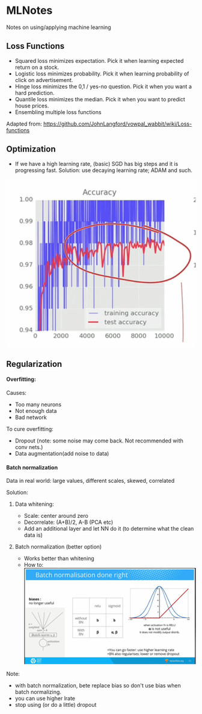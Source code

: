 # MLNotes
Notes on using/applying machine learning 


## Loss Functions 
* Squared loss minimizes expectation. Pick it when learning expected return on a stock.
* Logistic loss minimizes probability. Pick it when learning probability of click on advertisement.
* Hinge loss minimizes the 0,1 / yes-no question. Pick it when you want a hard prediction.
* Quantile loss minimizes the median. Pick it when you want to predict house prices.
* Ensembling multiple loss functions

Adapted from: https://github.com/JohnLangford/vowpal_wabbit/wiki/Loss-functions


## Optimization 
* If we have a high learning rate, (basic) SGD has big steps and it is progressing fast. Solution: use decaying learning rate; ADAM and such.  

![Learning rate too high](https://raw.githubusercontent.com/spartonia/MLNotes/master/static/lrate.png "Spikes in Accuracy: high learning rate")


## Regularization
#### Overfitting:
Causes: 
* Too many neurons
* Not enough data 
* Bad network 

To cure overfitting: 
* Dropout (note: some noise may come back. Not recommended with conv nets.)
* Data augmentation(add noise to data) 

#### Batch normalization 
Data in real world: large values, different scales, skewed, correlated

Solution:

1. Data whitening:
   * Scale: center around zero 
   * Decorrelate: (A+B)/2, A-B (PCA etc) 
   * Add an additional layer and let NN do it (to determine what the clean data is)

2. Batch normalization (better option) 
   * Works better than whitening 
   * How to: 
![Batch Normalization](https://raw.githubusercontent.com/spartonia/MLNotes/master/static/batchNormalization.png "Batch Normalization done right")

Note: 
* with batch normalization, bete replace bias so don't use bias when batch normalizing. 
* you can use higher lrate 
* stop using (or do a little) dropout 

